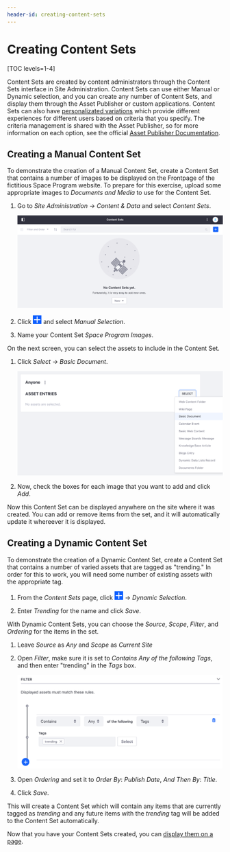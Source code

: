 ```yaml
---
header-id: creating-content-sets
---
```


# Creating Content Sets

[TOC levels=1-4]

Content Sets are created by content administrators through the Content Sets 
interface in Site Administration. Content Sets can use either Manual or Dynamic 
selection, and you can create any number of Content Sets, and display them 
through the Asset Publisher or custom applications. Content 
Sets can also have
[personalizated variations](/docs/7-2/user/-/knowledge_base/u/content-set-personalization)
which provide different experiences for different users based on criteria that
you specify. The criteria management is shared with the Asset Publisher, so for
more  information on each option, see the official
[Asset Publisher Documentation](/docs/7-2/user/-/knowledge_base/u/publishing-content-dynamically).

## Creating a Manual Content Set

To demonstrate the creation of a Manual Content Set, create a Content Set that 
contains a number of images to be displayed on the Frontpage of the fictitious 
Space Program website. To prepare for this exercise, upload some appropriate images to *Documents and Media* to use for the Content Set.

1.  Go to *Site Administration* &rarr; *Content & Data* and select *Content 
    Sets*.
    
    ![Figure 1: Content Sets is found in the Content & Data section of Site Administration.](../../../../images/content-sets-empty-page.png)

2.  Click ![Add](../../../../images/icon-add.png) and select *Manual Selection*.

3.  Name your Content Set *Space Program Images*.

On the next screen, you can select the assets to include in the Content Set.

1.  Click *Select* &rarr; *Basic Document*.

    ![Figure 2: You can select the type of asset to add to the Content Set.](../../../../images/content-sets-select-document.png)

2.  Now, check the boxes for each image that you want to add and click *Add*.

Now this Content Set can be displayed anywhere on the site where it was created. You can add or remove items from the set, and it will automatically update it whereever it is displayed. 

## Creating a Dynamic Content Set

To demonstrate the creation of a Dynamic Content Set, create a Content Set that 
contains a number of varied assets that are tagged as "trending." In order for 
this to work, you will need some number of existing assets with the appropriate 
tag.

1.  From the *Content Sets* page, click ![Add](../../../../images/icon-add.png)
    &rarr; *Dynamic Selection*.

2.  Enter *Trending* for the name and click *Save*.

With Dynamic Content Sets, you can choose the *Source*, *Scope*, *Filter*, and
*Ordering* for the items in the set.

1.  Leave *Source* as *Any* and *Scope* as *Current Site*

2.  Open *Filter*, make sure it is set to *Contains Any of the following Tags*, 
    and then enter "trending" in the *Tags* box.
    
    ![Figure 3: Content Sets use the same filter system as the Asset Publisher.](../../../../images/content-set-trending-filter.png)

3.  Open *Ordering* and set it to *Order By*: *Publish Date*, *And Then By*: 
    *Title*.

4.  Click *Save*.

This will create a Content Set which will contain any items that are currently 
tagged as *trending* and any future items with the *trending* tag will be added 
to the Content Set automatically.

Now that you have your Content Sets created, you can
[display them on a page](/docs/7-2/user/-/knowledge_base/u/displaying-content-sets).

